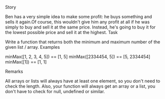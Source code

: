 Story

Ben has a very simple idea to make some profit: he buys something and sells it again.Of course, this wouldn't give him any profit at all if he was simply to buy and sell it at the same price. Instead, he's going to buy it for the lowest possible price and sell it at the highest.
Task

Write a function that returns both the minimum and maximum number of the given list / array.
Examples

minMax([1, 2, 3, 4, 5]) == [1, 5]
minMax([2334454, 5]) == [5, 2334454]
minMax([1]) == [1, 1]

Remarks

All arrays or lists will always have at least one element, so you don't need to check the length. Also, your function will always get an array or a list, you don't have to check for null, undefined or similar.
